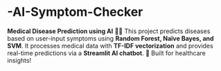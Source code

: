 # -AI-Symptom-Checker
**Medical Disease Prediction using AI** 🏥🔬   This project predicts diseases based on user-input symptoms using **Random Forest, Naïve Bayes, and SVM**. It processes medical data with **TF-IDF vectorization** and provides real-time predictions via a **Streamlit AI chatbot**. 🚀 Built for healthcare insights!
